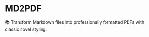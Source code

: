 # MD2PDF
📚 Transform Markdown files into professionally formatted PDFs with classic novel styling. 
